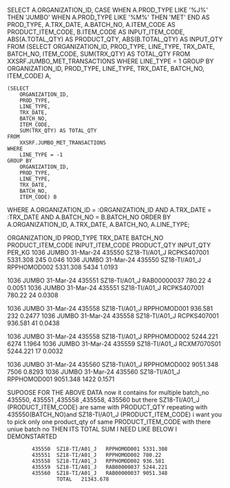 SELECT
    A.ORGANIZATION_ID,
    CASE
        WHEN A.PROD_TYPE LIKE '%J%' THEN 'JUMBO'
        WHEN A.PROD_TYPE LIKE '%M%' THEN 'MET'
    END AS PROD_TYPE,
    A.TRX_DATE,
    A.BATCH_NO,
    A.ITEM_CODE AS PRODUCT_ITEM_CODE,
    B.ITEM_CODE AS INPUT_ITEM_CODE,
    ABS(A.TOTAL_QTY) AS PRODUCT_QTY,
    ABS(B.TOTAL_QTY) AS INPUT_QTY
FROM
    (SELECT
        ORGANIZATION_ID,
        PROD_TYPE,
        LINE_TYPE,
        TRX_DATE,
        BATCH_NO,
        ITEM_CODE,
        SUM(TRX_QTY) AS TOTAL_QTY
    FROM
        XXSRF.JUMBO_MET_TRANSACTIONS
    WHERE
        LINE_TYPE = 1
    GROUP BY
        ORGANIZATION_ID,
        PROD_TYPE,
        LINE_TYPE,
        TRX_DATE,
        BATCH_NO,
        ITEM_CODE) A,

    (SELECT
        ORGANIZATION_ID,
        PROD_TYPE,
        LINE_TYPE,
        TRX_DATE,
        BATCH_NO,
        ITEM_CODE,
        SUM(TRX_QTY) AS TOTAL_QTY
    FROM
        XXSRF.JUMBO_MET_TRANSACTIONS
    WHERE
        LINE_TYPE = -1
    GROUP BY
        ORGANIZATION_ID,
        PROD_TYPE,
        LINE_TYPE,
        TRX_DATE,
        BATCH_NO,
        ITEM_CODE) B
WHERE
 A.ORGANIZATION_ID = :ORGANIZATION_ID
AND A.TRX_DATE = :TRX_DATE
AND A.BATCH_NO = B.BATCH_NO
ORDER BY
    A.ORGANIZATION_ID,
    A.TRX_DATE,
    A.BATCH_NO,
    A.LINE_TYPE;




ORGANIZATION_ID	PROD_TYPE	TRX_DATE	BATCH_NO	PRODUCT_ITEM_CODE	INPUT_ITEM_CODE	PRODUCT_QTY	INPUT_QTY	PER_KG
1036	JUMBO	31-Mar-24	435550	SZ18-TI/A01_J	RCPKS407001	5331.308	245	0.046
1036	JUMBO	31-Mar-24	435550	SZ18-TI/A01_J	RPPHOMOD002	5331.308	5434	1.0193

1036	JUMBO	31-Mar-24	435551	SZ18-TI/A01_J	RAB00000037	780.22	4	0.0051
1036	JUMBO	31-Mar-24	435551	SZ18-TI/A01_J	RCPKS407001	780.22	24	0.0308

1036	JUMBO	31-Mar-24	435558	SZ18-TI/A01_J	RPPHOMOD001	936.581	232	0.2477
1036	JUMBO	31-Mar-24	435558	SZ18-TI/A01_J	RCPKS407001	936.581	41	0.0438

1036	JUMBO	31-Mar-24	435558	SZ18-TI/A01_J	RPPHOMOD002	5244.221	6274	1.1964
1036	JUMBO	31-Mar-24	435559	SZ18-TI/A01_J	RCXM7070S01	5244.221	17	0.0032

1036	JUMBO	31-Mar-24	435560	SZ18-TI/A01_J	RPPHOMOD002	9051.348	7506	0.8293
1036	JUMBO	31-Mar-24	435560	SZ18-TI/A01_J	RPPHOMOD001	9051.348	1422	0.1571

SUPOOSE FOR THE ABOVE DATA now it contains for multiple batch_no 435550, 435551 ,435558 ,435558, 435560	but there SZ18-TI/A01_J (PRODUCT_ITEM_CODE)
are same with PRODUCT_QTY repeating with 435550(BATCH_NO)and SZ18-TI/A01_J (PRODUCT_ITEM_CODE) i want you to pick only one product_qty 
of same PRODUCT_ITEM_CODE with there uniue batch no
THEN ITS TOTAL SUM I NEED LIKE BELOW I DEMONSTARTED 							
								
			435550	SZ18-TI/A01_J	RPPHOMOD001	5331.308		
			435551	SZ18-TI/A01_J	RPPHOMOD002	780.22		
			435558	SZ18-TI/A01_J	RPPHOMOD002	936.581		
			435559	SZ18-TI/A01_J	RAB00000037	5244.221		
			435560	SZ18-TI/A01_J	RAB00000037	9051.348		
					TOTAL	21343.678		
